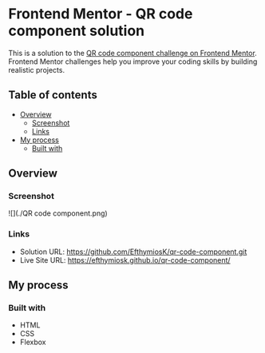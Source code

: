 # Frontend Mentor - QR code component solution

This is a solution to the [QR code component challenge on Frontend Mentor](https://www.frontendmentor.io/challenges/qr-code-component-iux_sIO_H). Frontend Mentor challenges help you improve your coding skills by building realistic projects. 

## Table of contents

- [Overview](#overview)
  - [Screenshot](#screenshot)
  - [Links](#links)
- [My process](#my-process)
  - [Built with](#built-with)
  
## Overview

### Screenshot

![](./QR code component.png)

### Links

- Solution URL: https://github.com/EfthymiosK/qr-code-component.git
- Live Site URL: https://efthymiosk.github.io/qr-code-component/
## My process

### Built with

- HTML
- CSS
- Flexbox